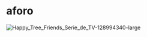# aforo
![Happy_Tree_Friends_Serie_de_TV-128994340-large](https://github.com/user-attachments/assets/fb455d3c-5118-443a-a8d7-13ec4f7cacfe)
